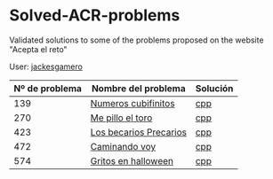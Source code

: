 # Solved-ACR-problems
Validated solutions to some of the problems proposed on the website "Acepta el reto"

User:  [jackesgamero](https://www.aceptaelreto.com/user/profile.php?id=20371)


|Nº de problema  | Nombre del problema| Solución
|--|--|--|
| 139 | [Numeros cubifinitos](https://www.aceptaelreto.com/problem/statement.php?id=139) | [cpp](https://github.com/Jackesgamero/Solved-ACR-problems/blob/master/139%20-%20Numeros%20cubifinitos/Numeros_cubifinitos/Main.cpp)| | |
| 270 | [Me pillo el toro](https://www.aceptaelreto.com/problem/statement.php?id=270) | [cpp](https://github.com/Jackesgamero/Solved-ACR-problems/blob/master/270%20-%20Me%20pillo%20el%20toro/Me_pillo_el_toro/Source.cpp)| | |
| 423 | [Los becarios Precarios](https://www.aceptaelreto.com/problem/statement.php?id=423) | [cpp](https://github.com/Jackesgamero/Solved-ACR-problems/blob/master/423%20-%20Los%20becarios%20Precarios/Becarios%20Precarios/Source.cpp)| | |
| 472 | [Caminando voy](https://www.aceptaelreto.com/problem/statement.php?id=472) | [cpp](https://github.com/Jackesgamero/Solved-ACR-problems/blob/master/472%20-%20Caminando%20voy/Caminando%20voy/Source.cpp)| | |
| 574 | [Gritos en halloween](https://www.aceptaelreto.com/problem/statement.php?id=574) | [cpp](https://github.com/Jackesgamero/Solved-ACR-problems/blob/master/574%20-%20Gritos%20en%20halloween/Gritos%20en%20halloween/Source.cpp)| | |
